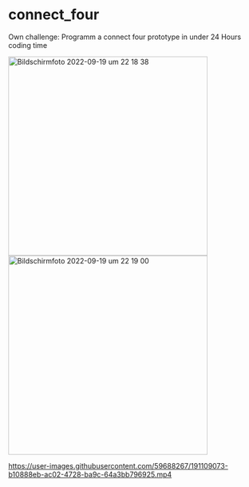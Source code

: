 # connect_four
Own challenge: Programm a connect four prototype in under 24 Hours coding time


<img width="399" alt="Bildschirmfoto 2022-09-19 um 22 18 38" src="https://user-images.githubusercontent.com/59688267/191109062-48c9278e-af7d-49b6-a718-02bc636d9927.png">
<img width="399" alt="Bildschirmfoto 2022-09-19 um 22 19 00" src="https://user-images.githubusercontent.com/59688267/191109069-249e16ee-e067-4c55-a6dd-744842718758.png">


https://user-images.githubusercontent.com/59688267/191109073-b10888eb-ac02-4728-ba9c-64a3bb796925.mp4

